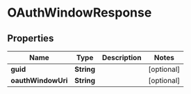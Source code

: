 

# OAuthWindowResponse


## Properties

| Name | Type | Description | Notes |
|------------ | ------------- | ------------- | -------------|
|**guid** | **String** |  |  [optional] |
|**oauthWindowUri** | **String** |  |  [optional] |



